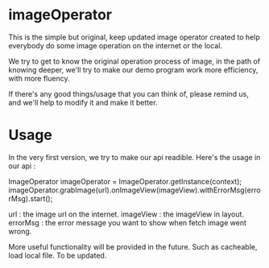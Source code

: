 # imageOperator
This is the simple but original, keep updated image operator created to help everybody do some image operation on the internet or the local. 

We try to get to know the original operation process of image, in the path of knowing deeper, we'll try to make our demo program 
work more efficiency, with more fluency. 

If there's any good things/usage that you can think of, please remind us, and we'll help to modify it and make it better.

# Usage
In the very first version, we try to make our api readible. 
Here's the usage in our api :

ImageOperator imageOperator = ImageOperator.getInstance(context);
imageOperator.grabImage(url).onImageView(imageView).withErrorMsg(errorMsg).start();

url : the image url on the internet.
imageView : the imageView in layout.
errorMsg : the error message you want to show when fetch image went wrong.

More useful functionality will be provided in the future. Such as cacheable, load local file. 
To be updated.
